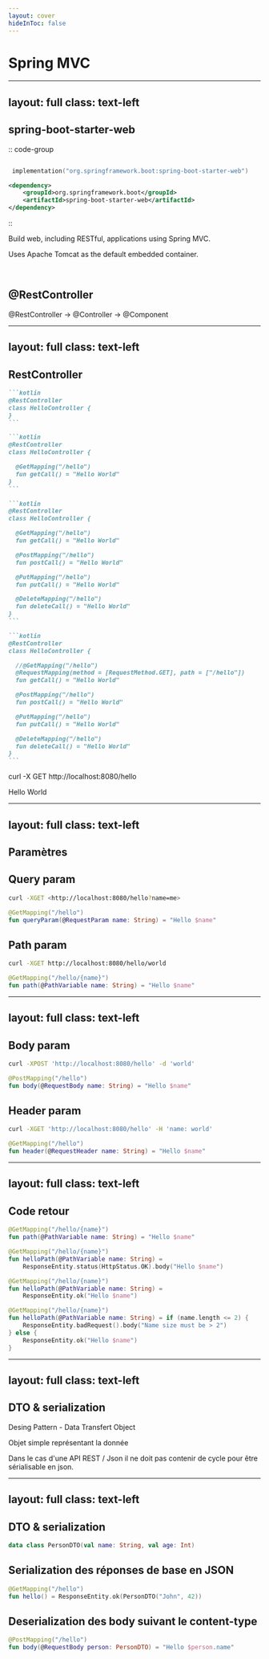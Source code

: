 ```yaml
---
layout: cover
hideInToc: false
---
```


# Spring MVC

---
layout: full
class: text-left
---

## spring-boot-starter-web

:: code-group

```kotlin [gradle]

 implementation("org.springframework.boot:spring-boot-starter-web")
```

```xml [maven]
<dependency>
    <groupId>org.springframework.boot</groupId>
    <artifactId>spring-boot-starter-web</artifactId>
</dependency>
```

::

Build web, including RESTful, applications using Spring MVC.

Uses Apache Tomcat as the default embedded container.

<div v-click>

<br/>

## @RestController

@RestController -> @Controller -> @Component

</div>

---
layout: full
class: text-left
---

## RestController

````md magic-move
```kotlin
@RestController
class HelloController {
}
```

```kotlin
@RestController
class HelloController {

  @GetMapping("/hello")
  fun getCall() = "Hello World"
}
```

```kotlin
@RestController
class HelloController {

  @GetMapping("/hello")
  fun getCall() = "Hello World"

  @PostMapping("/hello")
  fun postCall() = "Hello World"

  @PutMapping("/hello")
  fun putCall() = "Hello World"

  @DeleteMapping("/hello")
  fun deleteCall() = "Hello World"
}
```

```kotlin
@RestController
class HelloController {

  //@GetMapping("/hello")
  @RequestMapping(method = [RequestMethod.GET], path = ["/hello"])
  fun getCall() = "Hello World"

  @PostMapping("/hello")
  fun postCall() = "Hello World"

  @PutMapping("/hello")
  fun putCall() = "Hello World"

  @DeleteMapping("/hello")
  fun deleteCall() = "Hello World"
}
```
````

<div v-if="1 == $clicks">
curl -X GET http://localhost:8080/hello

Hello World
</div>

<!--
Tous les verbes peuvent être gérés par RequestMapping
-->

---
layout: full
class: text-left
---

## Paramètres

<div v-click>

## Query param

```bash
curl -XGET <http://localhost:8080/hello?name=me>
```

```kotlin
@GetMapping("/hello")
fun queryParam(@RequestParam name: String) = "Hello $name"
```

</div>
<div v-click>

## Path param

```bash
curl -XGET http://localhost:8080/hello/world
```

```kotlin
@GetMapping("/hello/{name}")
fun path(@PathVariable name: String) = "Hello $name"
```

</div>

---
layout: full
class: text-left
---

## Body param

```bash
curl -XPOST 'http://localhost:8080/hello' -d 'world'
```

```kotlin
@PostMapping("/hello")
fun body(@RequestBody name: String) = "Hello $name"
```

<div v-click>

## Header param

```bash
curl -XGET 'http://localhost:8080/hello' -H 'name: world'
```

```kotlin
@GetMapping("/hello")
fun header(@RequestHeader name: String) = "Hello $name"
```

</div>

---
layout: full
class: text-left
---

## Code retour

```kotlin
@GetMapping("/hello/{name}")
fun path(@PathVariable name: String) = "Hello $name"
```

<div v-click>

```kotlin
@GetMapping("/hello/{name}")
fun helloPath(@PathVariable name: String) =
    ResponseEntity.status(HttpStatus.OK).body("Hello $name")
```

</div>

<div v-click>

```kotlin
@GetMapping("/hello/{name}")
fun helloPath(@PathVariable name: String) =
    ResponseEntity.ok("Hello $name")
```

</div>

<div v-click>

```kotlin
@GetMapping("/hello/{name}")
fun helloPath(@PathVariable name: String) = if (name.length <= 2) {
    ResponseEntity.badRequest().body("Name size must be > 2")
} else {
    ResponseEntity.ok("Hello $name")
}
```

</div>

---
layout: full
class: text-left
---

## DTO & serialization

Desing Pattern - Data Transfert Object

Objet simple représentant la donnée

Dans le cas d'une API REST / Json il ne doit pas contenir de cycle pour être sérialisable en json.

---
layout: full
class: text-left
---

## DTO & serialization

```kotlin
data class PersonDTO(val name: String, val age: Int)
```

<div v-click>

## Serialization des réponses de base en JSON

```kotlin
@GetMapping("/hello")
fun hello() = ResponseEntity.ok(PersonDTO("John", 42))
```

</div>
<div v-click>

## Deserialization des body suivant le content-type

```kotlin
@PostMapping("/hello")
fun body(@RequestBody person: PersonDTO) = "Hello $person.name"
```

</div>

